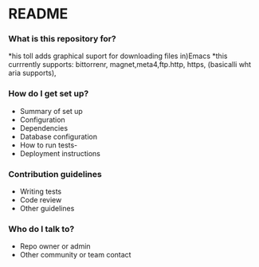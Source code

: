 # README #                                                                                                                      
### What is this repository for? ###
*his toll adds graphical suport for downloading files in)Emacs
*this currrently supports: bittorrenr, magnet,meta4,ftp.http, https, (basicalli wht aria supports),

### How do I get set up? ###

* Summary of set up
* Configuration
* Dependencies
* Database configuration
* How to run tests-
* Deployment instructions

### Contribution guidelines ###                                                              

* Writing tests
* Code review
* Other guidelines

### Who do I talk to? ###

* Repo owner or admin
* Other community or team contact